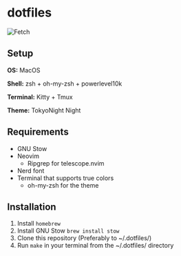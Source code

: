# dotfiles

![Fetch](https://github.com/user-attachments/assets/9ae92c41-fb4d-48f5-932c-1b63e9eed118)

## Setup

**OS:** MacOS

**Shell:** zsh + oh-my-zsh + powerlevel10k

**Terminal:** Kitty + Tmux

**Theme:** TokyoNight Night

## Requirements

- GNU Stow
- Neovim
  - Ripgrep for telescope.nvim
- Nerd font
- Terminal that supports true colors
  - oh-my-zsh for the theme

## Installation

1. Install `homebrew`
2. Install GNU Stow `brew install stow`
3. Clone this repository (Preferably to ~/.dotfiles/)
4. Run `make` in your terminal from the ~/.dotfiles/ directory
